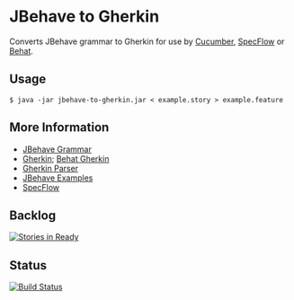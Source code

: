 JBehave to Gherkin
==================

Converts JBehave grammar to Gherkin for use by [Cucumber](https://github.com/cucumber/cucumber), [SpecFlow](https://github.com/techtalk/SpecFlow) or [Behat](https://github.com/Behat/Behat).

Usage
-----

```shell
$ java -jar jbehave-to-gherkin.jar < example.story > example.feature
```

More Information
----------------

* [JBehave Grammar](http://jbehave.org/reference/stable/grammar.html)
* [Gherkin](https://github.com/cucumber/cucumber/wiki/Gherkin); [Behat Gherkin](http://docs.behat.org/guides/1.gherkin.html)
* [Gherkin Parser](https://github.com/cucumber/gherkin)
* [JBehave Examples](http://git.codehaus.org/gitweb.cgi?p=jbehave-core.git;a=tree;f=examples/core/src/main/java/org/jbehave/examples/core/stories)
* [SpecFlow](https://github.com/techtalk/SpecFlow)

Backlog
-------

[![Stories in Ready](https://badge.waffle.io/adaptive-logic/jbehave-to-gherkin.png?label=ready)](https://waffle.io/adaptive-logic/jbehave-to-gherkin)

Status
------

[![Build Status](https://travis-ci.org/adaptive-logic/jbehave-to-gherkin.png?branch=master)](https://travis-ci.org/adaptive-logic/jbehave-to-gherkin)
